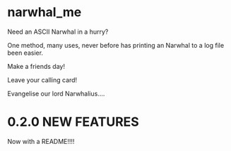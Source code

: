 # narwhal_me

Need an ASCII Narwhal in a hurry?

One method, many uses, never before has printing an Narwhal to a log file been easier.

Make a friends day!

Leave your calling card!

Evangelise our lord Narwhalius....

# 0.2.0 NEW FEATURES

Now with a README!!!!